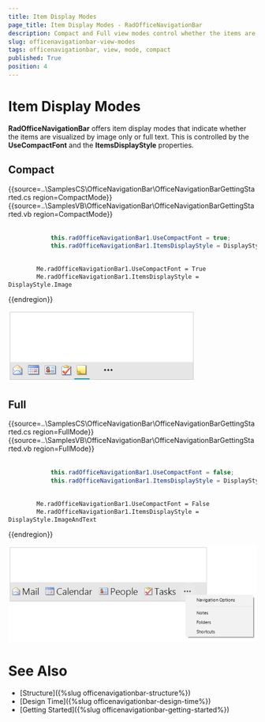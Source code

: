 ```yaml
---
title: Item Display Modes
page_title: Item Display Modes - RadOfficeNavigationBar
description: Compact and Full view modes control whether the items are visualized by image only or full text in the WinForms OfficeNavigationBar.  
slug: officenavigationbar-view-modes
tags: officenavigationbar, view, mode, compact
published: True
position: 4
---
```


# Item Display Modes

**RadOfficeNavigationBar** offers item display modes that indicate whether the items are visualized by image only or full text. This is controlled by the **UseCompactFont** and the **ItemsDisplayStyle** properties.

## Compact

{{source=..\SamplesCS\OfficeNavigationBar\OfficeNavigationBarGettingStarted.cs region=CompactMode}} 
{{source=..\SamplesVB\OfficeNavigationBar\OfficeNavigationBarGettingStarted.vb region=CompactMode}} 

````C#

            this.radOfficeNavigationBar1.UseCompactFont = true;
            this.radOfficeNavigationBar1.ItemsDisplayStyle = DisplayStyle.Image;

````
````VB.NET

        Me.radOfficeNavigationBar1.UseCompactFont = True
        Me.radOfficeNavigationBar1.ItemsDisplayStyle = DisplayStyle.Image

````

{{endregion}} 

![officenavigationbar-view-modes 001](images/officenavigationbar-view-modes001.png)

## Full

{{source=..\SamplesCS\OfficeNavigationBar\OfficeNavigationBarGettingStarted.cs region=FullMode}} 
{{source=..\SamplesVB\OfficeNavigationBar\OfficeNavigationBarGettingStarted.vb region=FullMode}} 

````C#

            this.radOfficeNavigationBar1.UseCompactFont = false;
            this.radOfficeNavigationBar1.ItemsDisplayStyle = DisplayStyle.ImageAndText;

````
````VB.NET

        Me.radOfficeNavigationBar1.UseCompactFont = False
        Me.radOfficeNavigationBar1.ItemsDisplayStyle = DisplayStyle.ImageAndText

````

{{endregion}} 

![officenavigationbar-view-modes 002](images/officenavigationbar-view-modes002.png)

# See Also

* [Structure]({%slug officenavigationbar-structure%})	
* [Design Time]({%slug officenavigationbar-design-time%})	
* [Getting Started]({%slug officenavigationbar-getting-started%})	



